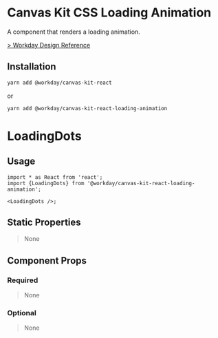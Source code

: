 # Canvas Kit CSS Loading Animation

A component that renders a loading animation.

[> Workday Design Reference](https://design.workday.com/components/indicators/loading-animation)

## Installation

```sh
yarn add @workday/canvas-kit-react
```

or

```sh
yarn add @workday/canvas-kit-react-loading-animation
```

# LoadingDots

## Usage

```tsx
import * as React from 'react';
import {LoadingDots} from '@workday/canvas-kit-react-loading-animation';

<LoadingDots />;
```

## Static Properties

> None

## Component Props

### Required

> None

### Optional

> None
